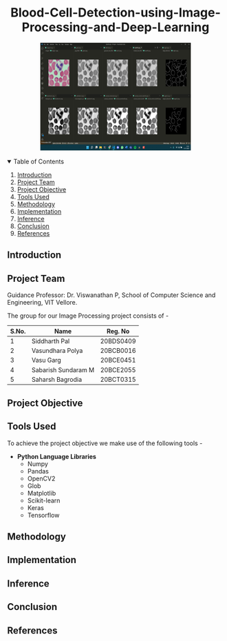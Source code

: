 <h1 align="center"> Blood-Cell-Detection-using-Image-Processing-and-Deep-Learning </h1>

<p align="center">
  <a href="https://github.com/originalsidd/Blood-Cell-Detection-using-Image-Processing-and-Deep-Learning">
    <img src="Enhanced_Set.png" width="350" height="250">
  </a>
</p>

<details open="open">
  <summary>Table of Contents</summary>
  <ol>
    <li><a href="#introduction">Introduction</a></li>
    <li><a href="#project-team">Project Team</a></li>
    <li><a href="#project-objective">Project Objective</a></li>
    <li><a href="#tools-used">Tools Used</a></li>
    <li><a href="#methodology">Methodology</a></li>
    <li><a href="#implementation">Implementation</a></li>
    <li><a href="#inference">Inference</a></li>
    <li><a href="#conclusion">Conclusion</a></li>
    <li><a href="#references">References</a></li>
    <!---
    <li><a href="#contact-us">Contact Us</a></li>
    --->
  </ol>
</details>

## Introduction


## Project Team

Guidance Professor: Dr. Viswanathan P, School of Computer Science and Engineering, VIT Vellore.

The group for our Image Processing project consists of -

|S.No. | Name                | Reg. No   |
| -    | ------------------- |:---------:|
| 1    | Siddharth Pal       | 20BDS0409 |
| 2    | Vasundhara Polya    | 20BCB0016 |
| 3    | Vasu Garg           | 20BCE0451 |
| 4    | Sabarish Sundaram M | 20BCE2055 |
| 5    | Saharsh Bagrodia    | 20BCT0315 |



## Project Objective


## Tools Used

To achieve the project objective we make use of the following tools -

* **Python Language Libraries**
	* Numpy
	* Pandas
	* OpenCV2
	* Glob
  * Matplotlib
  * Scikit-learn
  * Keras
  * Tensorflow

## Methodology


## Implementation


## Inference


## Conclusion


## References


<!---
## Contact Us

--->
